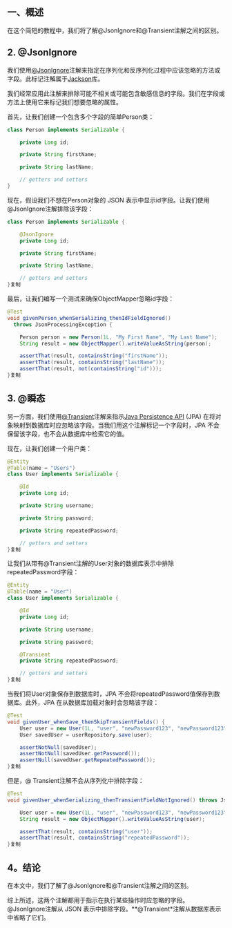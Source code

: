 ## 一、概述

在这个简短的教程中，我们将了解@JsonIgnore和@Transient注解之间的区别。

## 2. @JsonIgnore

我们使用[@JsonIgnore](https://www.baeldung.com/jackson-annotations#2-jsonignore)注解来指定在序列化和反序列化过程中应该忽略的方法或字段。此标记注解属于[Jackson](https://www.baeldung.com/jackson)库。

我们经常应用此注解来排除可能不相关或可能包含敏感信息的字段。我们在字段或方法上使用它来标记我们想要忽略的属性。

首先，让我们创建一个包含多个字段的简单Person类：

```java
class Person implements Serializable {

    private Long id;

    private String firstName;

    private String lastName;

    // getters and setters
}
```

现在，假设我们不想在Person对象的 JSON 表示中显示id字段。让我们使用@JsonIgnore注解排除该字段：

```java
class Person implements Serializable {

    @JsonIgnore
    private Long id;

    private String firstName;

    private String lastName;

    // getters and setters
}复制
```

最后，让我们编写一个测试来确保ObjectMapper忽略id字段：

```java
@Test
void givenPerson_whenSerializing_thenIdFieldIgnored() 
  throws JsonProcessingException {

    Person person = new Person(1L, "My First Name", "My Last Name");
    String result = new ObjectMapper().writeValueAsString(person);

    assertThat(result, containsString("firstName"));
    assertThat(result, containsString("lastName"));
    assertThat(result, not(containsString("id")));
}复制
```

## 3. @瞬态

另一方面，我们使用[@Transient](https://www.baeldung.com/jpa-transient-ignore-field)注解来指示[Java Persistence API](https://www.baeldung.com/learn-jpa-hibernate) (JPA) 在将对象映射到数据库时应忽略该字段。当我们用这个注解标记一个字段时，JPA 不会保留该字段，也不会从数据库中检索它的值。

现在，让我们创建一个用户类：

```java
@Entity
@Table(name = "Users")
class User implements Serializable {

    @Id
    private Long id;

    private String username;

    private String password;

    private String repeatedPassword;

    // getters and setters
}复制
```

让我们从带有@Transient注解的User对象的数据库表示中排除repeatedPassword字段：

```java
@Entity
@Table(name = "User")
class User implements Serializable {

    @Id
    private Long id;

    private String username;

    private String password;

    @Transient
    private String repeatedPassword;

    // getters and setters
}复制
```

当我们将User对象保存到数据库时，JPA 不会将repeatedPassword值保存到数据库。此外，JPA 在从数据库加载对象时会忽略该字段：

```java
@Test
void givenUser_whenSave_thenSkipTransientFields() {
    User user = new User(1L, "user", "newPassword123", "newPassword123");
    User savedUser = userRepository.save(user);

    assertNotNull(savedUser);
    assertNotNull(savedUser.getPassword());
    assertNull(savedUser.getRepeatedPassword());
}复制
```

但是，@ Transient注解不会从序列化中排除字段：

```java
@Test
void givenUser_whenSerializing_thenTransientFieldNotIgnored() throws JsonProcessingException {

    User user = new User(1L, "user", "newPassword123", "newPassword123");
    String result = new ObjectMapper().writeValueAsString(user);

    assertThat(result, containsString("user"));
    assertThat(result, containsString("repeatedPassword"));
}复制
```

## 4。结论

在本文中，我们了解了@JsonIgnore和@Transient注解之间的区别。

综上所述，这两个注解都用于指示在执行某些操作时应忽略的字段。@JsonIgnore注解从 JSON 表示中排除字段。**@Transient*注解从数据库表示中省略了它们。